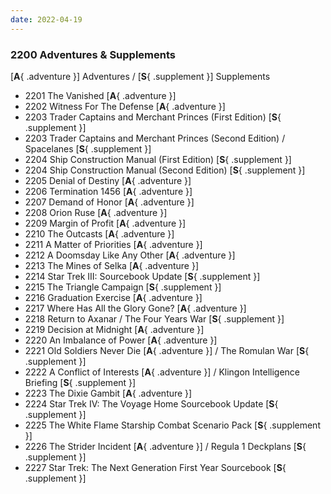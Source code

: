 ```yaml
---
date: 2022-04-19
---
```

### 2200 Adventures & Supplements

[**A**{ .adventure }] Adventures / [**S**{ .supplement }] Supplements

- 2201 The Vanished [**A**{ .adventure }]
- 2202 Witness For The Defense [**A**{ .adventure }]
- 2203 Trader Captains and Merchant Princes (First Edition) [**S**{ .supplement }]
- 2203 Trader Captains and Merchant Princes (Second Edition) / Spacelanes [**S**{ .supplement }]
- 2204 Ship Construction Manual (First Edition) [**S**{ .supplement }]
- 2204 Ship Construction Manual (Second Edition) [**S**{ .supplement }]
- 2205 Denial of Destiny [**A**{ .adventure }]
- 2206 Termination 1456 [**A**{ .adventure }]
- 2207 Demand of Honor [**A**{ .adventure }]
- 2208 Orion Ruse [**A**{ .adventure }]
- 2209 Margin of Profit [**A**{ .adventure }]
- 2210 The Outcasts [**A**{ .adventure }]
- 2211 A Matter of Priorities [**A**{ .adventure }]
- 2212 A Doomsday Like Any Other [**A**{ .adventure }]
- 2213 The Mines of Selka [**A**{ .adventure }]
- 2214 Star Trek III: Sourcebook Update [**S**{ .supplement }]
- 2215 The Triangle Campaign [**S**{ .supplement }]
- 2216 Graduation Exercise [**A**{ .adventure }]
- 2217 Where Has All the Glory Gone? [**A**{ .adventure }]
- 2218 Return to Axanar / The Four Years War [**S**{ .supplement }]
- 2219 Decision at Midnight [**A**{ .adventure }]
- 2220 An Imbalance of Power [**A**{ .adventure }]
- 2221 Old Soldiers Never Die [**A**{ .adventure }] / The Romulan War [**S**{ .supplement }]
- 2222 A Conflict of Interests [**A**{ .adventure }] / Klingon Intelligence Briefing [**S**{ .supplement }]
- 2223 The Dixie Gambit [**A**{ .adventure }]
- 2224 Star Trek IV: The Voyage Home Sourcebook Update [**S**{ .supplement }]
- 2225 The White Flame Starship Combat Scenario Pack [**S**{ .supplement }]
- 2226 The Strider Incident [**A**{ .adventure }] / Regula 1 Deckplans [**S**{ .supplement }]
- 2227 Star Trek: The Next Generation First Year Sourcebook [**S**{ .supplement }]